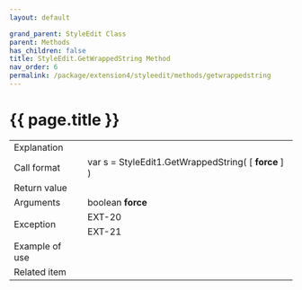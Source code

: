 ```yaml
---
layout: default

grand_parent: StyleEdit Class
parent: Methods
has_children: false
title: StyleEdit.GetWrappedString Method
nav_order: 6
permalink: /package/extension4/styleedit/methods/getwrappedstring
---
```

# {{ page.title }}

<table>
  <tr>
    <td>Explanation</td>
    <td colspan="2"></td>
  </tr>
  <tr>
    <td>Call format</td>
    <td colspan="2">var s = StyleEdit1.GetWrappedString( [ <b>force</b> ] )</td>
  </tr>
  <tr>
    <td>Return value</td>
    <td colspan="2"></td>
  </tr>  
  <tr>
    <td>Arguments</td>
    <td>boolean <b>force</b></td>
    <td></td>
  </tr>
  <tr>
    <td rowspan="2">Exception</td>
    <td>EXT-20</td>
    <td></td>
  </tr>
  <tr>
    <td>EXT-21</td>
    <td></td>
  </tr>
  <tr>
    <td>Example of use</td>
    <td colspan="2"><code><pre>
    </pre></code></td>
  </tr>
  <tr>
    <td>Related item</td>
    <td colspan="2"></td>
  </tr>
</table>